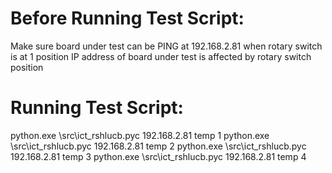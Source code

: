 Before Running Test Script:
===============================
  Make sure board under test can be PING at 192.168.2.81 when rotary switch is at 1 position
  IP address of board under test is affected by rotary switch position 


Running Test Script:   
===============================
  python.exe <path>\src\ict_rshlucb.pyc 192.168.2.81 temp 1
  python.exe <path>\src\ict_rshlucb.pyc 192.168.2.81 temp 2
  python.exe <path>\src\ict_rshlucb.pyc 192.168.2.81 temp 3
  python.exe <path>\src\ict_rshlucb.pyc 192.168.2.81 temp 4

